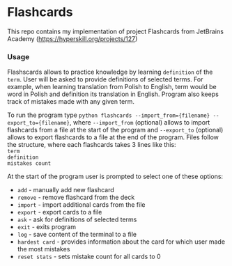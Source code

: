 # Flashcards

This repo contains my implementation of project Flashcards from JetBrains Academy (https://hyperskill.org/projects/127)

### Usage

Flashscards allows to practice knowledge by learning ```definition``` of the ```term```. User will be asked to provide definitions of selected terms. 
For example, when learning translation from Polish to English, term would be word in Polish and definition its translation in English. Program also keeps track of mistakes made with any given term.

To run the program type ```python flashcards --import_from={filename} --export_to={filename}```, where ```--import_from``` (optional) allows to import flashcards from a file at the start of the program 
and ```--export_to``` (optional) allows to export flashcards to a file at the end of the program. Files follow the structure, where each flashcards takes 3 lines like this:  
```term```  
```definition```  
```mistakes count```  
 
At the start of the program user is prompted to select one of these options:
* ```add``` - manually add new flashcard
* ```remove``` - remove flashcard from the deck
* ```import``` - import additional cards from the file
* ```export``` - export cards to a file
* ```ask``` - ask for definitions of selected terms
* ```exit``` - exits program
* ```log``` - save content of the terminal to a file
* ```hardest card``` - provides information about the card for which user made the most mistakes
* ```reset stats``` - sets mistake count for all cards to 0
